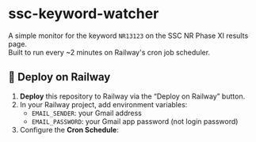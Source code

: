 # ssc-keyword-watcher

A simple monitor for the keyword `NR13123` on the SSC NR Phase XI results page.  
Built to run every ~2 minutes on Railway's cron job scheduler.

## 🚀 Deploy on Railway

1. **Deploy** this repository to Railway via the “Deploy on Railway” button.
2. In your Railway project, add environment variables:
   - `EMAIL_SENDER`: your Gmail address  
   - `EMAIL_PASSWORD`: your Gmail app password (not login password)
3. Configure the **Cron Schedule**:
